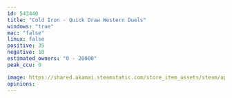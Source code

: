 ```yaml
---
id: 543440
title: "Cold Iron - Quick Draw Western Duels"
windows: "true"
mac: "false"
linux: false
positive: 35
negative: 10
estimated_owners: "0 - 20000"
peak_ccu: 0

image: https://shared.akamai.steamstatic.com/store_item_assets/steam/apps/543440/header.jpg?t=1667325972
opinions:
---
```

